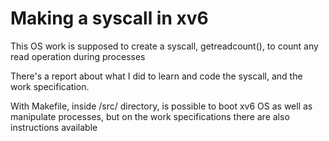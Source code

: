 <h1>Making a syscall in xv6</h1>

<p>
This OS work is supposed to create a syscall, getreadcount(), to count any read operation during processes
</p>
<p>
There's a report about what I did to learn and code the syscall, and the work specification.
</p>
<p>
With Makefile, inside /src/ directory, is possible to boot xv6 OS as well as manipulate processes, but on the work specifications there are also instructions available</p>
